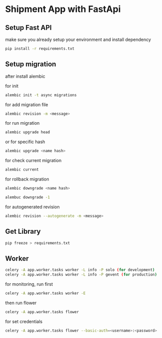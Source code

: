 # Shipment App with FastApi

## Setup Fast API
make sure you already setup your environment and install dependency

```sh
pip install -r requirements.txt
```

## Setup migration
after install alembic

for init
```sh
alembic init -t async migrations
```

for add migration file
```sh
alembic revision -m <message> 
```

for run migration
```sh
alembic upgrade head
```
or for specific hash
```sh
alembic upgrade <name hash>
```

for check current migration
```sh
alembic current
```

for rollback migration
```sh
alembic downgrade <name hash>
```
```sh
alembuc downgrade -1
```

for autogenerated revision
```sh
alembic revision --autogenerate -m <message>
```

## Get Library
```sh
pip freeze > requirements.txt
```

## Worker
```sh
celery -A app.worker.tasks worker -L info -P solo (for development)
celery -A app.worker.tasks worker -L info -P gevent (for production)
```

for monitoring, run first
```sh
celery -A app.worker.tasks worker -E
```

then run flower
```sh
celery -A app.worker.tasks flower
```

for set credentials
```sh
celery -A app.worker.tasks flower --basic-auth=<username>:<password>
```